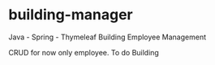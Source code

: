 # building-manager
Java - Spring - Thymeleaf  Building Employee Management

CRUD for now only employee. To do Building
